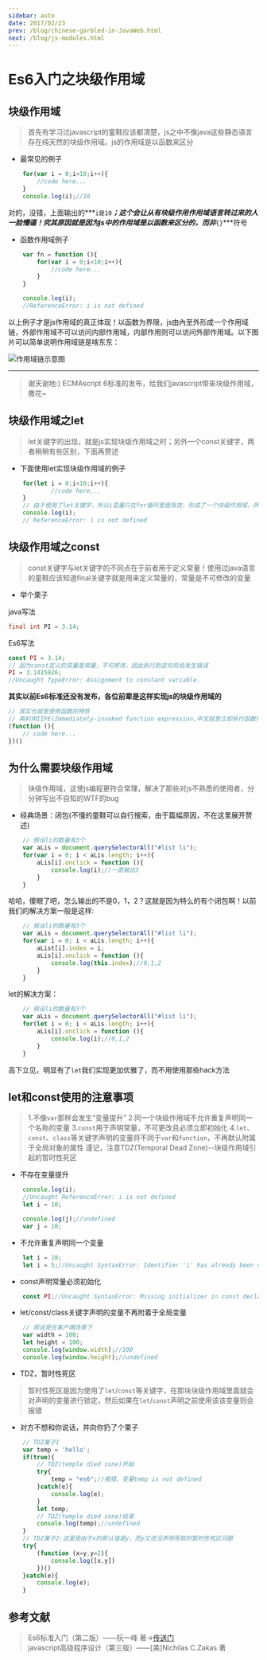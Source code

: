 ```yaml
---
sidebar: auto
date: 2017/02/23
prev: /blog/chinese-garbled-in-JavaWeb.html
next: /blog/js-modules.html
---
```


# Es6入门之块级作用域


## 块级作用域

> 首先有学习过javascript的童鞋应该都清楚，js之中不像java这些静态语言存在纯天然的块级作用域。js的作用域是以函数来区分

* 最常见的例子

```javascript
    for(var i = 0;i<10;i++){
        //code here...
    }
    console.log(i);//10
```


对的，没错，上面输出的***`i是10`***；这个会让从有块级作用作用域语言转过来的人一脸懵逼！究其原因就是因为js中的作用域是以函数来区分的，而非***`{}`***符号


* 函数作用域例子

```javascript
    var fn = function (){
        for(var i = 0;i<10;i++){
            //code here...
        }
    }

    console.log(i);
    //ReferenceError: i is not defined
```

以上例子才是js作用域的真正体现！以函数为界限，js由內至外形成一个作用域链，外部作用域不可以访问内部作用域，内部作用则可以访问外部作用域。以下图片可以简单说明作用域链是啥东东：

![作用域链示意图](http://img.blog.csdn.net/20170223163302750?watermark/2/text/aHR0cDovL2Jsb2cuY3Nkbi5uZXQvREJCX3ppZmVuZw==/font/5a6L5L2T/fontsize/400/fill/I0JBQkFCMA==/dissolve/70/gravity/SouthEast)

---


> 谢天谢地:)    ECMAscript 6标准的发布，给我们javascript带来块级作用域，撒花~


## 块级作用域之let


> let关键字的出现，就是js实现块级作用域之时；另外一个const关键字，两者稍稍有些区别，下面再赘述

* 下面使用let实现块级作用域的例子

```javascript
    for(let i = 0;i<10;i++){
            //code here...
    }
    // 由于使用了let关键字，所以i变量只在for循环里面有效，形成了一个块级作用域，外部作用域再反问i变量则报错
    console.log(i);
    // ReferenceError: i is not defined
```


## 块级作用域之const


> const关键字与let关键字的不同点在于前者用于定义常量！使用过java语言的童鞋应该知道final关键字就是用来定义常量的，常量是不可修改的变量

* 举个栗子

java写法

```java
final int PI = 3.14;
```


Es6写法

```javascript
const PI = 3.14;
// 因为const定义的变量是常量，不可修改，因此执行到这句将会发生错误
PI = 3.1415926;
//Uncaught TypeError: Assignment to constant variable.
```

**其实以前Es6标准还没有发布，各位前辈是这样实现js的块级作用域的**

```javascript
// 其实也就是使用函数的特性
// 再利用IIFE(Immediately-invoked function expression,中文就是立即执行函数)的特性
(function (){
    // code here...
})()
```

## 为什么需要块级作用域

> 块级作用域，这使js编程更符合常理，解决了那些对js不熟悉的使用者，分分钟写出不自知的WTF的bug

* 经典场景：闭包(不懂的童鞋可以自行搜索，由于篇幅原因，不在这里展开赘述)

```javascript
    // 假设li的数量有3个
    var aLis = document.querySelectorAll("#list li");
    for(var i = 0; i < aLis.length; i++){
        aLis[i].onclick = function (){
            console.log(i);//一直输出3
        }
    }
```

哈哈，傻眼了吧，怎么输出的不是0，1，2？这就是因为特么的有个闭包啊！以前我们的解决方案一般是这样:

```javascript
    // 假设li的数量有3个
    var aLis = document.querySelectorAll("#list li");
    for(var i = 0; i < aLis.length; i++){
        aList[i].index = i;
        aLis[i].onclick = function (){
            console.log(this.index);//0,1,2
        }
    }
```

let的解决方案：

```javascript
    // 假设li的数量有3个
    var aLis = document.querySelectorAll("#list li");
    for(let i = 0; i < aLis.length; i++){
        aLis[i].onclick = function (){
            console.log(i);//0,1,2
        }
    }
```

高下立见，明显有了`let`我们实现更加优雅了，而不用使用那些hack方法

## let和const使用的注意事项

> 1.不像`var`那样会发生“变量提升”
> 2.同一个块级作用域不允许重复声明同一个名称的变量
> 3.`const`用于声明常量，不可更改且必须立即初始化
> 4.`let`、`const`、`class`等关键字声明的变量将不同于`var`和`function`，不再默认附属于全局对象的属性
> 谨记，注意TDZ(Temporal Dead Zone)--块级作用域引起的暂时性死区

* 不存在变量提升

```javascript
    console.log(i);
    //Uncaught ReferenceError: i is not defined
    let i = 10;

    console.log(j);//undefined
    var j = 10;
```

* 不允许重复声明同一个变量

```javascript
    let i = 10;
    let i = 5;//Uncaught SyntaxError: Identifier 'i' has already been declared
```

* const声明常量必须初始化

```javascript
    const PI;//Uncaught SyntaxError: Missing initializer in const declaration
```

* let/const/class关键字声明的变量不再附着于全局变量

```javascript
    // 假设是在客户端场景下
    var width = 100;
    let height = 100;
    console.log(window.width);//100
    console.log(window.height);//undefined
```

* TDZ，暂时性死区

> 暂时性死区是因为使用了`let`/`const`等关键字，在那块块级作用域里面就会对声明的变量进行锁定，然后如果在`let`/`const`声明之前使用该该变量则会报错

* 对方不想和你说话，并向你扔了个栗子

```javascript
    // TDZ栗子1
    var temp = 'hello';
    if(true){
        // TDZ(temple died zone)开始
        try{
            temp = "es6";//报错，变量temp is not defined
        }catch(e){
            console.log(e);
        }
        let temp;
        // TDZ(temple died zone)结束
        console.log(temp);//undefined
    }
    // TDZ栗子2:这里是由于x的默认值是y，而y又还没声明导致的暂时性死区问题
    try{
        (function (x=y,y=2){
            console.log([x,y])
        })()
    }catch(e){
        console.log(e);
    }
```


## 参考文献

> Es6标准入门（第二版）——阮一峰 著->[传送门][1]<br/>
> javascript高级程序设计（第三版）——[美]Nichilas C.Zakas 著


  [1]: http://es6.ruanyifeng.com/
